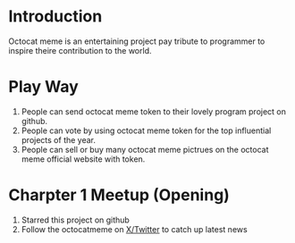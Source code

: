 # Introduction

Octocat meme is an entertaining project pay tribute to programmer to inspire theire contribution to the world.

# Play Way

1. People can send octocat meme token to their lovely program project on github.
2. People can vote by using octocat meme token for the top influential projects of the year.
3. People can sell or buy many octocat meme pictrues on the octocat meme official website with token.

# Charpter 1 Meetup (Opening)
1. Starred this project on github
2. Follow the octocatmeme on [X/Twitter](https://twitter.com/otcocatmeme) to catch up latest news